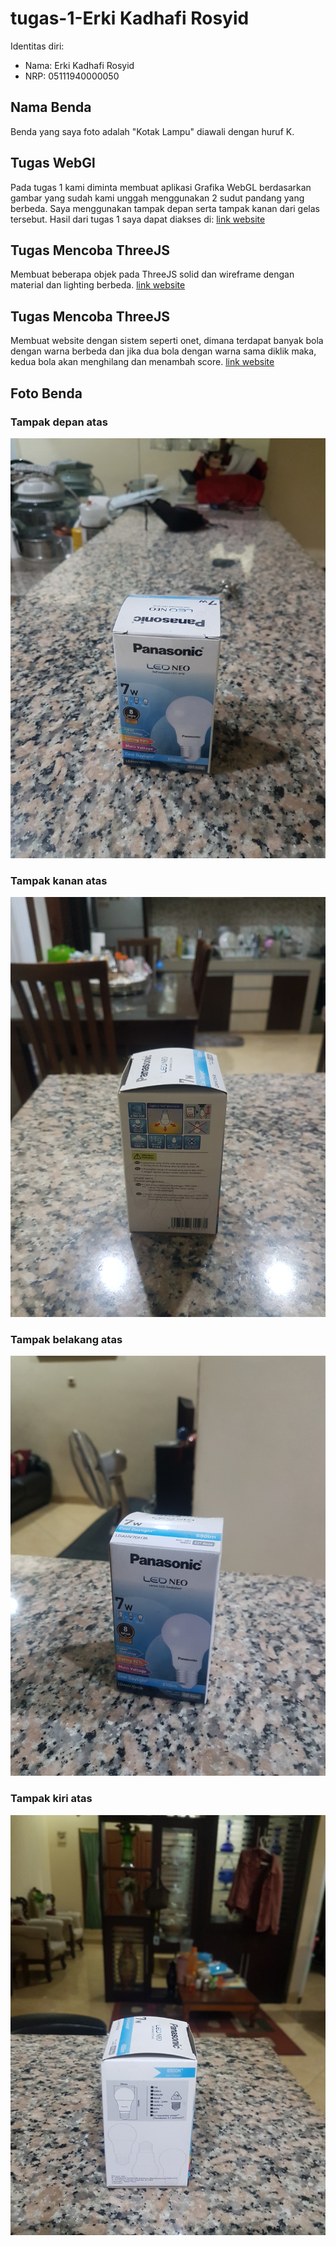 # tugas-1-Erki Kadhafi Rosyid

Identitas diri:

-   Nama: Erki Kadhafi Rosyid
-   NRP: 05111940000050

## Nama Benda

Benda yang saya foto adalah "Kotak Lampu" diawali dengan huruf K.

## Tugas WebGl

Pada tugas 1 kami diminta membuat aplikasi Grafika WebGL berdasarkan gambar yang sudah kami unggah menggunakan 2 sudut pandang yang berbeda. Saya menggunakan tampak depan serta tampak kanan dari gelas tersebut. Hasil dari tugas 1 saya dapat diakses di: [link website](https://upbeat-varahamihira-89d497.netlify.app/)

## Tugas Mencoba ThreeJS

Membuat beberapa objek pada ThreeJS solid dan wireframe dengan material dan lighting berbeda. [link website](https://romantic-easley-064216.netlify.app/)

## Tugas Mencoba ThreeJS

Membuat website dengan sistem seperti onet, dimana terdapat banyak bola dengan warna berbeda dan jika dua bola dengan warna sama diklik maka, kedua bola akan menghilang dan menambah score. [link website](https://brave-liskov-6fe7da.netlify.app/)

## Foto Benda

### Tampak depan atas

![Depan atas](images/depan_atas.jpg)

### Tampak kanan atas

![Kanan atas](images/kanan_atas.jpg)

### Tampak belakang atas

![Belakang atas](images/belakang_atas.jpg)

### Tampak kiri atas

![Kiri atas](images/kiri_atas.jpg)

